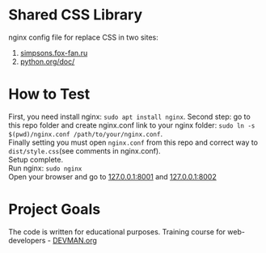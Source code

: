 # Shared CSS Library

nginx config file for replace CSS in two sites:
1) [simpsons.fox-fan.ru](https://simpsons.fox-fan.ru/)
2) [python.org/doc/](https://www.python.org/doc/)
# How to Test
First, you need install nginx: `sudo apt install nginx`.
Second step: go to this repo folder and create nginx.conf link to your nginx folder: `sudo ln -s $(pwd)/nginx.conf /path/to/your/nginx.conf`.\
Finally setting you must open `nginx.conf` from this repo and correct way to `dist/style.css`(see comments in nginx.conf).\
Setup complete.\
Run nginx: `sudo nginx`\
Open your browser and go to [127.0.0.1:8001](127.0.0.1:8001) and [127.0.0.1:8002](127.0.0.1:8001)
# Project Goals

The code is written for educational purposes. Training course for web-developers - [DEVMAN.org](https://devman.org)
